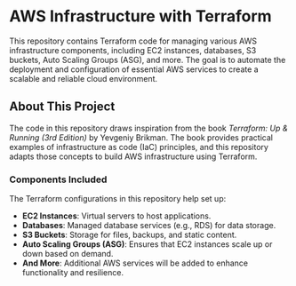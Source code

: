 # AWS Infrastructure with Terraform

This repository contains Terraform code for managing various AWS infrastructure components, including EC2 instances, databases, S3 buckets, Auto Scaling Groups (ASG), and more. The goal is to automate the deployment and configuration of essential AWS services to create a scalable and reliable cloud environment.

## About This Project

The code in this repository draws inspiration from the book *Terraform: Up & Running (3rd Edition)* by Yevgeniy Brikman. The book provides practical examples of infrastructure as code (IaC) principles, and this repository adapts those concepts to build AWS infrastructure using Terraform. 

### Components Included

The Terraform configurations in this repository help set up:

- **EC2 Instances**: Virtual servers to host applications.
- **Databases**: Managed database services (e.g., RDS) for data storage.
- **S3 Buckets**: Storage for files, backups, and static content.
- **Auto Scaling Groups (ASG)**: Ensures that EC2 instances scale up or down based on demand.
- **And More**: Additional AWS services will be added to enhance functionality and resilience.
